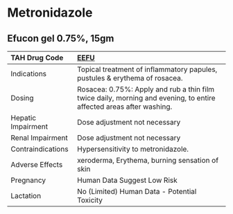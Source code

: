 # Metronidazole

## Efucon gel 0.75%, 15gm

| TAH Drug Code      | [**EEFU**](https://www.tahsda.org.tw/drugs/hissearch.php?drug_code=EEFU)                                            |
|:-------------------|:--------------------------------------------------------------------------------------------------------------------|
| Indications        | Topical treatment of inflammatory papules, pustules & erythema of rosacea.                                          |
| Dosing             | Rosacea: 0.75%: Apply and rub a thin film twice daily, morning and evening, to entire affected areas after washing. |
| Hepatic Impairment | Dose adjustment not necessary                                                                                       |
| Renal Impairment   | Dose adjustment not necessary                                                                                       |
| Contraindications  | Hypersensitivity to metronidazole.                                                                                  |
| Adverse Effects    | xeroderma, Erythema, burning sensation of skin                                                                      |
| Pregnancy          | Human Data Suggest Low Risk                                                                                         |
| Lactation          | No (Limited) Human Data - Potential Toxicity                                                                        |

